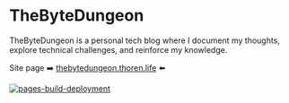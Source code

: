 # TheByteDungeon
TheByteDungeon is a personal tech blog where I document my thoughts, explore technical challenges, and reinforce my knowledge.

Site page :arrow_right: [thebytedungeon.thoren.life](https://thebytedungeon.thoren.life/) :arrow_left:


[![pages-build-deployment](https://github.com/thorn5011/TheByteDungeon.github.io/actions/workflows/pages/pages-build-deployment/badge.svg)](https://github.com/thorn5011/TheByteDungeon.github.io/actions/workflows/pages/pages-build-deployment)
